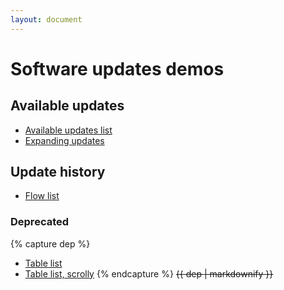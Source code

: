 ```yaml
---
layout: document
---
```


# Software updates demos

## Available updates

* [Available updates list](available)
* [Expanding updates](expand)

## Update history

- [Flow list](flow)

### Deprecated

{% capture dep %}
- [Table list](list)
- [Table list, scrolly](list-scroll)
{% endcapture %}
<strike>{{ dep | markdownify }}</strike>
